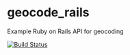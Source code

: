 # geocode_rails

Example Ruby on Rails API for geocoding

[![Build Status](https://travis-ci.com/skamsie/rails_geocode.svg?branch=master)](https://travis-ci.com/skamsie/rails_geocode/branches)
